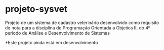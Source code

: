 # projeto-sysvet
Projeto de um sistema de cadastro veterinário desenvolvido como requisito de nota para a disciplina de Programação Orientada a Objetios II, do 4º periodo de Análise e Desenvolvimento de Sistemas

*Este projeto ainda está em desenvolvimento
